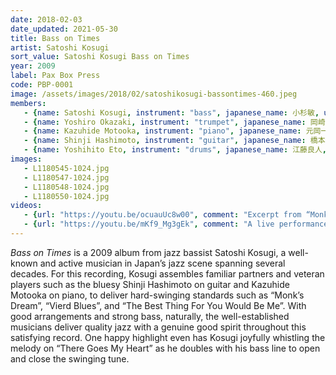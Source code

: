 ```yaml
---
date: 2018-02-03
date_updated: 2021-05-30
title: Bass on Times
artist: Satoshi Kosugi
sort_value: Satoshi Kosugi Bass on Times
year: 2009
label: Pax Box Press
code: PBP-0001
image: /assets/images/2018/02/satoshikosugi-bassontimes-460.jpeg
members:
   - {name: Satoshi Kosugi, instrument: "bass", japanese_name: 小杉敏, url: "http://www7b.biglobe.ne.jp/kosugibass/"}
   - {name: Yoshiro Okazaki, instrument: "trumpet", japanese_name: 岡崎好朗, url: "http://www.yoshirojazz.sakura.ne.jp/"}
   - {name: Kazuhide Motooka, instrument: "piano", japanese_name: 元岡一英, url: "https://www.discogs.com/artist/1652824-Kazuhide-Motooka"}
   - {name: Shinji Hashimoto, instrument: "guitar", japanese_name: 橋本信二, url: "https://session67.jp/interview/05/"}
   - {name: Yoshihito Eto, instrument: "drums", japanese_name: 江藤良人, url: "http://eto.mockhillrecords.com/"}
images:
   - L1180545-1024.jpg
   - L1180547-1024.jpg
   - L1180548-1024.jpg
   - L1180550-1024.jpg
videos: 
   - {url: "https://youtu.be/ocuauUc8w00", comment: "Excerpt from “Monk's Dream”, the first track on this album"}
   - {url: "https://youtu.be/mKf9_Mg3gEk", comment: "A live performance featuring Kanji Ohta on piano, Satoshi Kosugi on bass, and Kenichiro Murata on drums playing Charlie Parker’s “Chasin’ the Bird”"}
---
```

*Bass on Times* is a 2009 album from jazz bassist Satoshi Kosugi, a well-known and active musician in Japan’s jazz scene spanning several decades. For this recording, Kosugi assembles familiar partners and veteran players such as the bluesy Shinji Hashimoto on guitar and Kazuhide Motooka on piano, to deliver hard-swinging standards such as “Monk’s Dream”, “Vierd Blues”, and “The Best Thing For You Would Be Me”. With good arrangements and strong bass, naturally, the well-established musicians deliver quality jazz with a genuine good spirit throughout this satisfying record. One happy highlight even has Kosugi joyfully whistling the melody on “There Goes My Heart” as he doubles with his bass line to open and close the swinging tune.

